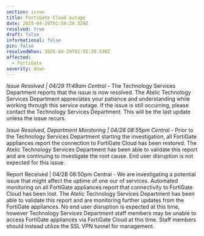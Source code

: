 ```yaml
---
section: issue
title: FortiGate Cloud outage
date: 2025-04-29T01:50:29.529Z
resolved: true
draft: false
informational: false
pin: false
resolvedWhen: 2025-04-29T01:55:29.530Z
affected:
  - FortiGate
severity: down
---
```

*Issue Resolved | 04/29 11:48am Central* - The Technology Services Department reports that the issue is now resolved. The Atelic Technology Services Department appreciates your patience and understanding while working through this service outage. If the issue is still occurring, please contact the Technology Services Department. This will be the last update unless the issue recurs.

*Issue Resolved, Department Monitoring | 04/28 08:55pm Central* - Prior to the Technology Services Department starting the investigation, all FortiGate appliances report the connection to FortiGate Cloud has been restored. The Atelic Technology Services Department has been able to validate this report and are continuing to investigate the root cause. End user disruption is not expected for this issue.

Report Received | 04/28 08:50pm Central - We are investigating a potential issue that might affect the uptime of one our of services. Automated monitoring on all FortiGate appliances report that connectivity to FortiGate Cloud has been lost. The Atelic Technology Services Department has been able to validate this report and are monitoring further updates from the FortiGate appliances. No end user disruption is expected at this time, however Technology Services Department staff members may be unable to access FortiGate appliances via FortiGate Cloud at this time. Staff members should instead utilize the SSL VPN tunnel for management.